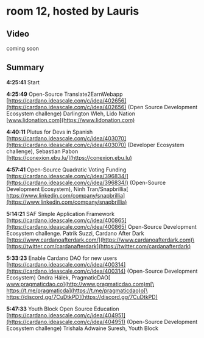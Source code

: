 # room 12, hosted by Lauris

## Video

coming soon

## Summary

**4:25:41** Start

**4:25:49** Open-Source Translate2EarnWebapp [https://cardano.ideascale.com/c/idea/402656](https://cardano.ideascale.com/c/idea/402656) (Open Source Development Ecosystem challenge) Darlington Wleh, Lido Nation\
[www.lidonation.com](https://www.lidonation.com)

**4:40:11** Plutus for Devs in Spanish [https://cardano.ideascale.com/c/idea/403070](https://cardano.ideascale.com/c/idea/403070) (Developer Ecosystem challenge), Sebastian Pabon\
[https://conexion.ebu.lu/](https://conexion.ebu.lu)

**4:57:41** Open-Source Quadratic Voting Funding [https://cardano.ideascale.com/c/idea/396834/](https://cardano.ideascale.com/c/idea/396834/) (Open-Source Development Ecosystem), Ninh Tran/Snapbrillia[\
https://www.linkedin.com/company/snapbrillia](https://www.linkedin.com/company/snapbrillia)

**5:14:21** SAF Simple Application Framework  [https://cardano.ideascale.com/c/idea/400865](https://cardano.ideascale.com/c/idea/400865) Open-Source Development Ecosystem challenge. Patrik Suzzi, Cardano After Dark\
[https://www.cardanoafterdark.com/](https://www.cardanoafterdark.com)\
[https://twitter.com/cardanafterdark](https://twitter.com/cardanafterdark)

**5:33:23** Enable Cardano DAO for new users [https://cardano.ideascale.com/c/idea/400314](https://cardano.ideascale.com/c/idea/400314) (Open-Source Development Ecosystem) Ondra Hálek, PragmaticDAO[\
www.pragmaticdao.co](http://www.pragmaticdao.com)m[\
https://t.me/pragmaticda](https://t.me/pragmaticdao)o[\
https://discord.gg/7CuDtkPD](https://discord.gg/7CuDtkPD)

**5:47:33** Youth Block Open Source Education [https://cardano.ideascale.com/c/idea/404951](https://cardano.ideascale.com/c/idea/404951) (Open-Source Development Ecosystem challenge)  Trishala Adwaine Suresh, Youth Block

